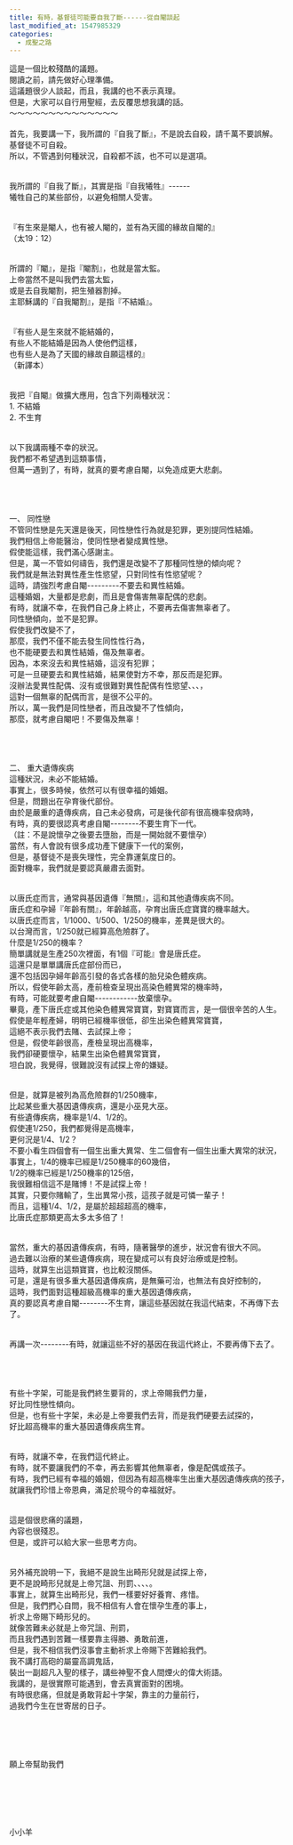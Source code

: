 ```yaml
---
title: 有時，基督徒可能要自我了斷------從自閹談起
last_modified_at: 1547985329
categories:
  - 成聖之路
---
```


這是一個比較殘酷的議題。<br>閱讀之前，請先做好心理準備。<br>這議題很少人談起，而且，我講的也不表示真理。<br>但是，大家可以自行用聖經，去反覆思想我講的話。<br><!--more-->～～～～～～～～～～～～～～<br><br>首先，我要講一下，我所謂的『自我了斷』，不是說去自殺，請千萬不要誤解。<br>基督徒不可自殺。<br>所以，不管遇到何種狀況，自殺都不該，也不可以是選項。<br><br><br>我所謂的『自我了斷』，其實是指『自我犧牲』------<br>犧牲自己的某些部份，以避免相關人受害。<br><br><br>『有生來是閹人，也有被人閹的，並有為天國的緣故自閹的』<br>（太19：12）<br><br><br>所謂的『閹』，是指『閹割』，也就是當太監。<br>上帝當然不是叫我們去當太監，<br>或是去自我閹割，把生殖器割掉。<br>主耶穌講的『自我閹割』，是指『不結婚』。<br><br><br>『有些人是生來就不能結婚的，<br>有些人不能結婚是因為人使他們這樣，<br>也有些人是為了天國的緣故自願這樣的』<br>（新譯本）<br><br><br>我把『自閹』做擴大應用，包含下列兩種狀況：<br>1.	不結婚<br>2.	不生育<br><br><br>以下我講兩種不幸的狀況。<br>我們都不希望遇到這類事情，<br>但萬一遇到了，有時，就真的要考慮自閹，以免造成更大悲劇。<br><br><br><br><br>一、	同性戀<br>不管同性戀是先天還是後天，同性戀性行為就是犯罪，更別提同性結婚。<br>我們相信上帝能醫治，使同性戀者變成異性戀。<br>假使能這樣，我們滿心感謝主。<br>但是，萬一不管如何禱告，我們還是改變不了那種同性戀的傾向呢？<br>我們就是無法對異性產生性慾望，只對同性有性慾望呢？<br>這時，請強烈考慮自閹---------不要去和異性結婚。<br>這種婚姻，大量都是悲劇，而且是會傷害無辜配偶的悲劇。<br>有時，就讓不幸，在我們自己身上終止，不要再去傷害無辜者了。<br>同性戀傾向，並不是犯罪。<br>假使我們改變不了，<br>那麼，我們不僅不能去發生同性性行為，<br>也不能硬要去和異性結婚，傷及無辜者。<br>因為，本來沒去和異性結婚，這沒有犯罪；<br>可是一旦硬要去和異性結婚，結果使對方不幸，那反而是犯罪。<br>沒辦法愛異性配偶、沒有或很難對異性配偶有性慾望、、、，<br>這對一個無辜的配偶而言，是很不公平的。<br>所以，萬一我們是同性戀者，而且改變不了性傾向，<br>那麼，就考慮自閹吧！不要傷及無辜！<br><br><br><br><br>二、	重大遺傳疾病<br>這種狀況，未必不能結婚。<br>事實上，很多時候，依然可以有很幸福的婚姻。<br>但是，問題出在孕育後代部份。<br>由於是嚴重的遺傳疾病，自己未必發病，可是後代卻有很高機率發病時，<br>有時，真的要很認真考慮自閹--------不要生育下一代。<br>（註：不是說懷孕之後要去墮胎，而是一開始就不要懷孕）<br>當然，有人會說有很多成功產下健康下一代的案例，<br>但是，基督徒不是喪失理性，完全靠運氣度日的。<br>面對機率，我們就是要認真嚴肅去面對。<br><br><br>以唐氏症而言，通常與基因遺傳『無關』，這和其他遺傳疾病不同。<br>唐氏症和孕婦『年齡有關』，年齡越高，孕育出唐氏症寶寶的機率越大。<br>以唐氏症而言，1/1000、1/500、1/250的機率，差異是很大的。<br>以台灣而言，1/250就已經算高危險群了。<br>什麼是1/250的機率？<br>簡單講就是生產250次裡面，有1個『可能』會是唐氏症。<br>這還只是單單講唐氏症部份而已，<br>還不包括因孕婦年齡高引發的各式各樣的胎兒染色體疾病。<br>所以，假使年齡太高，產前檢查呈現出高染色體異常的機率時，<br>有時，可能就要考慮自閹------------放棄懷孕。<br>畢竟，產下唐氏症或其他染色體異常寶寶，對寶寶而言，是一個很辛苦的人生。<br>假使是年輕產婦，明明已經機率很低，卻生出染色體異常寶寶，<br>這絕不表示我們去賭、去試探上帝；<br>但是，假使年齡很高，產檢呈現出高機率，<br>我們卻硬要懷孕，結果生出染色體異常寶寶，<br>坦白說，我覺得，很難說沒有試探上帝的嫌疑。<br><br><br>但是，就算是被列為高危險群的1/250機率，<br>比起某些重大基因遺傳疾病，還是小巫見大巫。<br>有些遺傳疾病，機率是1/4、1/2的。<br>假使連1/250，我們都覺得是高機率，<br>更何況是1/4、1/2？<br>不要小看生四個會有一個生出重大異常、生二個會有一個生出重大異常的狀況，<br>事實上，1/4的機率已經是1/250機率的60幾倍，<br>1/2的機率已經是1/250機率的125倍，<br>我很難相信這不是賭博！不是試探上帝！<br>其實，只要你賭輸了，生出異常小孩，這孩子就是可憐一輩子！<br>而且，這種1/4、1/2，是屬於超超超高的機率，<br>比唐氏症那類更高太多太多倍了！<br><br><br>當然，重大的基因遺傳疾病，有時，隨著醫學的進步，狀況會有很大不同。<br>過去難以治療的某些遺傳疾病，現在變成可以有良好治療或是控制。<br>這時，就算生出這類寶寶，也比較沒關係。<br>可是，還是有很多重大基因遺傳疾病，是無藥可治，也無法有良好控制的，<br>這時，我們面對這種超級高機率的重大基因遺傳疾病，<br>真的要認真考慮自閹--------不生育，讓這些基因就在我這代結束，不再傳下去了。<br><br><br>再講一次--------有時，就讓這些不好的基因在我這代終止，不要再傳下去了。<br><br><br><br><br>有些十字架，可能是我們終生要背的，求上帝賜我們力量，<br>好比同性戀性傾向。<br>但是，也有些十字架，未必是上帝要我們去背，而是我們硬要去試探的，<br>好比超高機率的重大基因遺傳疾病生育。<br><br><br>有時，就讓不幸，在我們這代終止。<br>有時，就不要讓我們的不幸，再去影響其他無辜者，像是配偶或孩子。<br>有時，我們已經有幸福的婚姻，但因為有超高機率生出重大基因遺傳疾病的孩子，<br>就讓我們珍惜上帝恩典，滿足於現今的幸福就好。<br><br><br>這是個很悲痛的議題，<br>內容也很殘忍。<br>但是，或許可以給大家一些思考方向。<br><br><br>另外補充說明一下，我絕不是說生出畸形兒就是試探上帝，<br>更不是說畸形兒就是上帝咒詛、刑罰、、、、。<br>事實上，就算生出畸形兒，我們一樣要好好養育、疼惜。<br>但是，我們捫心自問，我不相信有人會在懷孕生產的事上，<br>祈求上帝賜下畸形兒的。<br>就像苦難未必就是上帝咒詛、刑罰，<br>而且我們遇到苦難一樣要靠主得勝、勇敢前進，<br>但是，我不相信我們沒事會主動祈求上帝賜下苦難給我們。<br>我不講打高砲的屬靈高調鬼話，<br>裝出一副超凡入聖的樣子，講些神聖不食人間煙火的偉大術語。<br>我講的，是很實際可能遇到，會去真實面對的困境。<br>有時很悲痛，但就是勇敢背起十字架，靠主的力量前行，<br>過我們今生在世寄居的日子。<br><br><br><br><br><br>願上帝幫助我們<br><br><br><br><br><br><br>小小羊<br><br><br>
